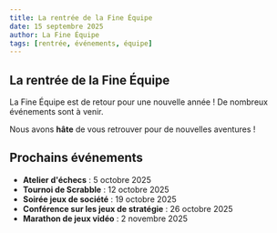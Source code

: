 ```yaml
---
title: La rentrée de la Fine Équipe
date: 15 septembre 2025
author: La Fine Équipe
tags: [rentrée, événements, équipe]
---
```


## La rentrée de la Fine Équipe

La Fine Équipe est de retour pour une nouvelle année ! De nombreux événements sont à venir.

Nous avons **hâte** de vous retrouver pour de nouvelles aventures !

## Prochains événements

- **Atelier d'échecs** : 5 octobre 2025
- **Tournoi de Scrabble** : 12 octobre 2025
- **Soirée jeux de société** : 19 octobre 2025
- **Conférence sur les jeux de stratégie** : 26 octobre 2025
- **Marathon de jeux vidéo** : 2 novembre 2025
